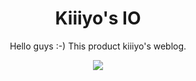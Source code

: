 <h1 align="center">Kiiiyo's IO</h1>

<div align="center">

Hello guys :-) This product kiiiyo's weblog.

![](https://img.shields.io/badge/node-v10.17.0-green)

</div>
